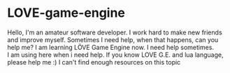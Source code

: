 # LOVE-game-engine
Hello, I'm an amateur software developer. 
I work hard to make new friends and improve myself. 
Sometimes I need help, when that happens, can you help me?
I am learning LÖVE Game Engine now. I need help sometimes.  
I am using here when i need help. 
If you know LOVE G.E. and lua language, please help me :) 
I can't find enough resources on this topic

